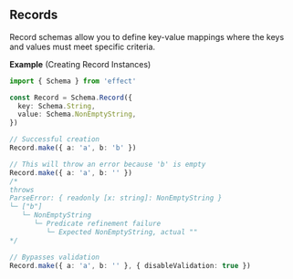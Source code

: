 ## Records

Record schemas allow you to define key-value mappings where the keys and values must meet specific criteria.

**Example** (Creating Record Instances)

```ts twoslash
import { Schema } from 'effect'

const Record = Schema.Record({
  key: Schema.String,
  value: Schema.NonEmptyString,
})

// Successful creation
Record.make({ a: 'a', b: 'b' })

// This will throw an error because 'b' is empty
Record.make({ a: 'a', b: '' })
/*
throws
ParseError: { readonly [x: string]: NonEmptyString }
└─ ["b"]
   └─ NonEmptyString
      └─ Predicate refinement failure
         └─ Expected NonEmptyString, actual ""
*/

// Bypasses validation
Record.make({ a: 'a', b: '' }, { disableValidation: true })
```
